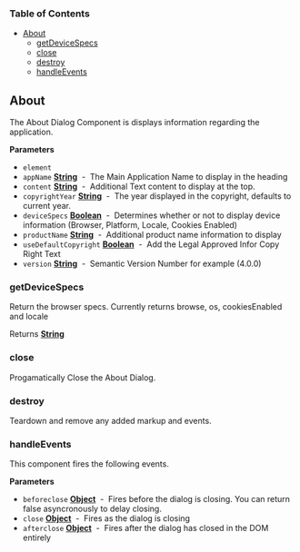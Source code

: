 <!-- Generated by documentation.js. Update this documentation by updating the source code. -->

### Table of Contents

-   [About](#about)
    -   [getDeviceSpecs](#getdevicespecs)
    -   [close](#close)
    -   [destroy](#destroy)
    -   [handleEvents](#handleevents)

## About

The About Dialog Component is displays information regarding the application.

**Parameters**

-   `element`  
-   `appName` **[String](https://developer.mozilla.org/en-US/docs/Web/JavaScript/Reference/Global_Objects/String)**  -  The Main Application Name to display in the heading
-   `content` **[String](https://developer.mozilla.org/en-US/docs/Web/JavaScript/Reference/Global_Objects/String)**  -  Additional Text content to display at the top.
-   `copyrightYear` **[String](https://developer.mozilla.org/en-US/docs/Web/JavaScript/Reference/Global_Objects/String)**  -  The year displayed in the copyright, defaults to current year.
-   `deviceSpecs` **[Boolean](https://developer.mozilla.org/en-US/docs/Web/JavaScript/Reference/Global_Objects/Boolean)**  -  Determines whether or not to display device information (Browser, Platform, Locale, Cookies Enabled)
-   `productName` **[String](https://developer.mozilla.org/en-US/docs/Web/JavaScript/Reference/Global_Objects/String)**  -  Additional product name information to display
-   `useDefaultCopyright` **[Boolean](https://developer.mozilla.org/en-US/docs/Web/JavaScript/Reference/Global_Objects/Boolean)**  -  Add the Legal Approved Infor Copy Right Text
-   `version` **[String](https://developer.mozilla.org/en-US/docs/Web/JavaScript/Reference/Global_Objects/String)**  -  Semantic Version Number for example (4.0.0)

### getDeviceSpecs

Return the browser specs. Currently returns browse, os, cookiesEnabled and locale

Returns **[String](https://developer.mozilla.org/en-US/docs/Web/JavaScript/Reference/Global_Objects/String)** 

### close

Progamatically Close the About Dialog.

### destroy

Teardown and remove any added markup and events.

### handleEvents

This component fires the following events.

**Parameters**

-   `beforeclose` **[Object](https://developer.mozilla.org/en-US/docs/Web/JavaScript/Reference/Global_Objects/Object)**  -  Fires before the dialog is closing. You can return false asyncronously to delay closing.
-   `close` **[Object](https://developer.mozilla.org/en-US/docs/Web/JavaScript/Reference/Global_Objects/Object)**  -  Fires as the dialog is closing
-   `afterclose` **[Object](https://developer.mozilla.org/en-US/docs/Web/JavaScript/Reference/Global_Objects/Object)**  -  Fires after the dialog has closed in the DOM entirely
